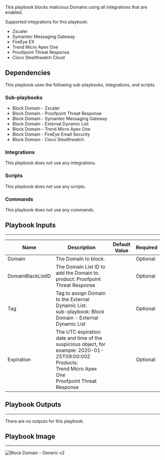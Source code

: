 This playbook blocks malicious Domains using all integrations that are enabled.

Supported integrations for this playbook:
* Zscaler
* Symantec Messaging Gateway
* FireEye EX
* Trend Micro Apex One
* Proofpoint Threat Response
* Cisco Stealthwatch Cloud


## Dependencies

This playbook uses the following sub-playbooks, integrations, and scripts.

### Sub-playbooks

* Block Domain - Zscaler
* Block Domain - Proofpoint Threat Response
* Block Domain - Symantec Messaging Gateway
* Block Domain - External Dynamic List
* Block Domain - Trend Micro Apex One
* Block Domain - FireEye Email Security
* Block Domain - Cisco Stealthwatch

### Integrations

This playbook does not use any integrations.

### Scripts

This playbook does not use any scripts.

### Commands

This playbook does not use any commands.

## Playbook Inputs

---

| **Name** | **Description** | **Default Value** | **Required** |
| --- | --- | --- | --- |
| Domain | The Domain to block. |  | Optional |
| DomainBlackListID | The Domain List ID to add the Domain to.<br/>product: Proofpoint Threat Response |  | Optional |
| Tag | Tag to assign Domain to the External Dynamic List.<br/>sub-playbook: Block Domain - External Dynamic List |  | Optional |
| Expiration | The UTC expiration date and time of the suspicious object, for example: 2020-01-25T09:00:00Z<br/>Products: <br/>Trend Micro Apex One<br/>Proofpoint Threat Response |  | Optional |

## Playbook Outputs

---
There are no outputs for this playbook.

## Playbook Image

---

![Block Domain - Generic v2](../doc_files/Block_Domain_-_Generic_v2.png)
